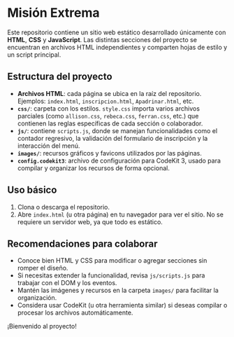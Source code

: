 # Misión Extrema

Este repositorio contiene un sitio web estático desarrollado únicamente con **HTML**, **CSS** y **JavaScript**. Las distintas secciones del proyecto se encuentran en archivos HTML independientes y comparten hojas de estilo y un script principal.

## Estructura del proyecto

- **Archivos HTML**: cada página se ubica en la raíz del repositorio. Ejemplos: `index.html`, `inscripcion.html`, `Apadrinar.html`, etc.
- **`css/`**: carpeta con los estilos. `style.css` importa varios archivos parciales (como `allison.css`, `rebeca.css`, `ferran.css`, etc.) que contienen las reglas específicas de cada sección o colaborador.
- **`js/`**: contiene `scripts.js`, donde se manejan funcionalidades como el contador regresivo, la validación del formulario de inscripción y la interacción del menú.
- **`images/`**: recursos gráficos y favicons utilizados por las páginas.
- **`config.codekit3`**: archivo de configuración para CodeKit 3, usado para compilar y organizar los recursos de forma opcional.

## Uso básico

1. Clona o descarga el repositorio.
2. Abre `index.html` (u otra página) en tu navegador para ver el sitio. No se requiere un servidor web, ya que todo es estático.

## Recomendaciones para colaborar

- Conoce bien HTML y CSS para modificar o agregar secciones sin romper el diseño.
- Si necesitas extender la funcionalidad, revisa `js/scripts.js` para trabajar con el DOM y los eventos.
- Mantén las imágenes y recursos en la carpeta `images/` para facilitar la organización.
- Considera usar CodeKit (u otra herramienta similar) si deseas compilar o procesar los archivos automáticamente.

¡Bienvenido al proyecto!
